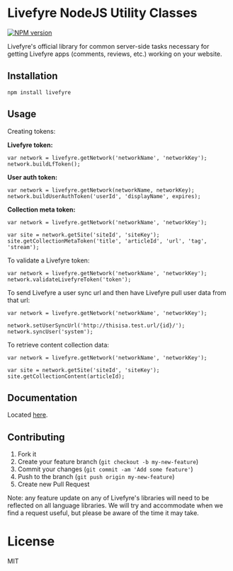 # Livefyre NodeJS Utility Classes
[![NPM version](https://badge.fury.io/js/livefyre.png)](http://badge.fury.io/js/livefyre)

Livefyre's official library for common server-side tasks necessary for getting Livefyre apps (comments, reviews, etc.) working on your website.

## Installation

    npm install livefyre

## Usage

Creating tokens:

**Livefyre token:**

```node
var network = livefyre.getNetwork('networkName', 'networkKey');
network.buildLfToken();
```

**User auth token:**

```node
var network = livefyre.getNetwork(networkName, networkKey);
network.buildUserAuthToken('userId', 'displayName', expires);
```

**Collection meta token:**

```node
var network = livefyre.getNetwork('networkName', 'networkKey');

var site = network.getSite('siteId', 'siteKey');
site.getCollectionMetaToken('title', 'articleId', 'url', 'tag', 'stream');
```

To validate a Livefyre token:

```node
var network = livefyre.getNetwork('networkName', 'networkKey');
network.validateLivefyreToken('token');
```

To send Livefyre a user sync url and then have Livefyre pull user data from that url:

```node
var network = livefyre.getNetwork('networkName', 'networkKey');

network.setUserSyncUrl('http://thisisa.test.url/{id}/');
network.syncUser('system');
```

To retrieve content collection data:

```node
var network = livefyre.getNetwork('networkName', 'networkKey');

var site = network.getSite('siteId', 'siteKey');
site.getCollectionContent(articleId);
```

## Documentation
Located [here](http://livefyre.github.io/livefyre-nodejs-utils/).

## Contributing

1. Fork it
2. Create your feature branch (`git checkout -b my-new-feature`)
3. Commit your changes (`git commit -am 'Add some feature'`)
4. Push to the branch (`git push origin my-new-feature`)
5. Create new Pull Request

Note: any feature update on any of Livefyre's libraries will need to be reflected on all language libraries. We will try and accommodate when we find a request useful, but please be aware of the time it may take.

License
=======

MIT